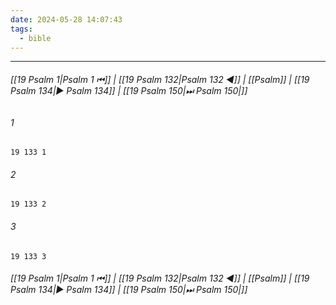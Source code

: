 ```yaml
---
date: 2024-05-28 14:07:43
tags:
  - bible
---
```

___

###### [[19 Psalm 1|Psalm 1 ⏮]] | [[19 Psalm 132|Psalm 132 ◀]] | [[Psalm]] | [[19 Psalm 134|▶ Psalm 134]] | [[19 Psalm 150|⏭ Psalm 150|]]

###### 1
``` verse
19 133 1 
```
###### 2
``` verse
19 133 2 
```
###### 3
``` verse
19 133 3 
```

###### [[19 Psalm 1|Psalm 1 ⏮]] | [[19 Psalm 132|Psalm 132 ◀]] | [[Psalm]] | [[19 Psalm 134|▶ Psalm 134]] | [[19 Psalm 150|⏭ Psalm 150|]]


